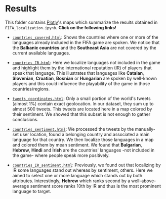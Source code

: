 # Results

This folder contains [Plotly](https://plotly.com/python/)'s maps which summarize the results obtained in `FIFA_localization.ipynb`. __Click on the following links!__

* [`countries_covered.html`](https://hectoramirez.github.io/FIFA/countries_covered.html): Shows the countries where one or more of the languages already included in the FIFA game are spoken. We notice that the __Balkanic countries__ and the __Southeast Asia__ are not covered by the current available languages.

* [`countries_IR.html`](https://hectoramirez.github.io/FIFA/countries_IR.html): Here we localize languages not included in the game and highlight them by the international reputation (IR) of players that speak that language. This illustrates that languages like __Catalan__, __Slovenian__, __Croatian__, __Bosnian__ or __Hungarian__ are spoken by well-known players and this could influence the playability of the game in those countries/regions.

* [`tweets_coordinates.html`](https://hectoramirez.github.io/FIFA/tweets_coordinates.html): Only a small portion of the world's tweets (almost 1%) contain exact geolocation. In our dataset, they sum up to almost 500 tweets. This tweets are located here in a map colored by their sentiment. We showed that this subset is not enough to gather conclusions.

* [`countries_sentiment.html`](https://hectoramirez.github.io/FIFA/countries_sentiment.html): We processed the tweets by the manually-set user location, found a belonging country and associated a main language for that country. We then localize those languages in a map and colored them by mean sentiment. We found that __Bulgarian__, __Hebrew__, __Hindi__ and __Irish__ are the countries' languages -not included in the game- where people speak more positively.

* [`countries_IR_sentiment.html`](https://hectoramirez.github.io/FIFA/countries_IR_sentiment.html): Previously, we found out that localizing by IR some languages stand out whereas by sentiment, others. Here we aimed to select one or more language which stands out by both attributes. Interestingly, __Hebrew__ which ranks second by a well-above-average sentiment score ranks 10th by IR and thus is the most prominent language to target.
